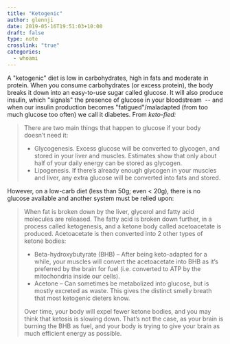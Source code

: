 ```yaml
---
title: "Ketogenic"
author: glennji
date: 2019-05-16T19:51:03+10:00
draft: false
type: note
crosslink: "true"
categories:
  - whoami
---
```

A "ketogenic" diet is low in carbohydrates, high in fats and moderate in protein. When you consume carbohydrates (or excess protein), the body breaks it down into an easy-to-use sugar called glucose. It will also produce insulin, which "signals" the presence of glucose in your bloodstream  -- and when our insulin production becomes "fatigued"/maladapted (from too much glucose too often) we call it diabetes.
From <em>keto-fied:</em>
<blockquote>There are two main things that happen to glucose if your body doesn’t need it:
<ul>
 	<li>Glycogenesis. Excess glucose will be converted to glycogen, and stored in your liver and muscles. Estimates show that only about half of your daily energy can be stored as glycogen.</li>
 	<li>Lipogenesis. If there’s already enough glycogen in your muscles and liver, any extra glucose will be converted into fats and stored.</li>
</ul>
</blockquote>
<div class="page" title="Page 6">
<div class="layoutArea">
<div class="column">
However, on a low-carb diet (less than 50g; even &lt; 20g), there is no glucose available and another system must be relied upon:
</div>
</div>
</div>
<blockquote>
<div class="page" title="Page 6">
<div class="layoutArea">
<div class="column">
When fat is broken down by the liver, glycerol and fatty acid molecules are released. The fatty acid is broken down further, in a process called ketogenesis, and a ketone body called acetoacetate is produced.
Acetoacetate is then converted into 2 other types of ketone bodies:
<ul>
 	<li>Beta-hydroxybutyrate (BHB) – After being keto-adapted for a while, your muscles will convert the acetoacetate into BHB as it’s preferred by the brain for fuel (i.e. converted to ATP by the mitochondria inside our cells).</li>
 	<li>Acetone – Can sometimes be metabolized into glucose, but is mostly excreted as waste. This gives the distinct smelly breath that most ketogenic dieters know.</li>
</ul>
Over time, your body will expel fewer ketone bodies, and you may think that ketosis is slowing down. That’s not the case, as your brain is burning the BHB as fuel, and your body is trying to give your brain as much efficient energy as possible.
</div>
</div>
</div></blockquote>

